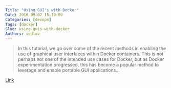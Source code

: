 ```yaml
---
Title: "Using GUI's with Docker"
Date: 2016-09-07 15:10:09
Categories: [devops]
Tags: [docker]
Slug: using-guis-with-docker
Authors: sedlav
---
```


> In this tutorial, we go over some of the recent methods in enabling the use of graphical user interfaces within Docker containers. This is not perhaps not one of the intended use cases for Docker, but as Docker experimentation progressed, this has become a popular method to leverage and enable portable GUI applications...

[Link](http://wiki.ros.org/docker/Tutorials/GUI)
